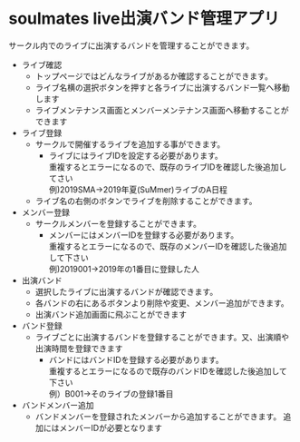 # soulmates live出演バンド管理アプリ
サークル内でのライブに出演するバンドを管理することができます。
- ライブ確認
    - トップページではどんなライブがあるか確認することができます。
    - ライブ名横の選択ボタンを押すと各ライブに出演するバンド一覧へ移動します
    - ライブメンテナンス画面とメンバーメンテナンス画面へ移動することができます
- ライブ登録
    - サークルで開催するライブを追加する事ができます。
        - ライブにはライブIDを設定する必要があります。  
            重複するとエラーになるので、既存のライブIDを確認した後追加してさい  
            例)2019SMA→2019年夏(SuMmer)ライブのA日程
    - ライブ名の右側のボタンでライブを削除することができます。
- メンバー登録
    - サークルメンバーを登録することができます。
        - メンバーにはメンバーIDを登録する必要があります。  
            重複するとエラーになるので、既存のメンバーIDを確認した後追加して下さい  
            例)2019001→2019年の1番目に登録した人
- 出演バンド
    - 選択したライブに出演するバンドが確認できます。
    - 各バンドの右にあるボタンより削除や変更、メンバー追加ができます。
    - 出演バンド追加画面に飛ぶことができます
- バンド登録
    - ライブごとに出演するバンドを登録することができます。又、出演順や出演時間を登録できます
        - バンドにはバンドIDを登録する必要があります。  
            重複するとエラーになるので既存のバンドIDを確認した後追加して下さい  
            例）B001→そのライブの登録1番目
- バンドメンバー追加
    - バンドメンバーを登録されたメンバーから追加することができます。
        追加にはメンバーIDが必要となります